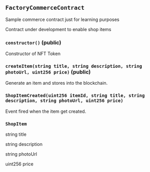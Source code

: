 ## `FactoryCommerceContract`

Sample commerce contract just for learning purposes


Contract under development to enable shop items



### `constructor()` (public)

Constructor of NFT Token



### `createItem(string title, string description, string photoUrl, uint256 price)` (public)

Generate an item and stores into the blockchain.





### `ShopItemCreated(uint256 itemId, string title, string description, string photoUrl, uint256 price)`

Event fired when the item get created.




### `ShopItem`


string title


string description


string photoUrl


uint256 price



